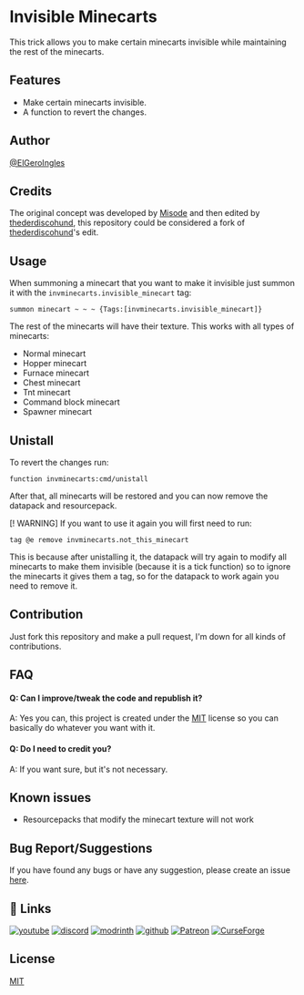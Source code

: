 
# Invisible Minecarts

This trick allows you to make certain minecarts invisible while maintaining the rest of the minecarts.

## Features

- Make certain minecarts invisible.
- A function to revert the changes.

## Author
[@ElGeroIngles](https://modrinth.com/user/ElGeroIngles)

## Credits
The original concept was developed by [Misode](https://discord.com/channels/154777837382008833/157097006500806656/678727705964838912) and then edited by [thederdiscohund](https://discord.com/channels/154777837382008833/157097006500806656/1082828169037496380), this repository could be considered a fork of [thederdiscohund](https://discord.com/channels/154777837382008833/157097006500806656/1082828169037496380)'s edit.

## Usage

When summoning a minecart that you want to make it invisible just summon it with the `invminecarts.invisible_minecart` tag:
```mcfunction
summon minecart ~ ~ ~ {Tags:[invminecarts.invisible_minecart]}
```

The rest of the minecarts will have their texture. This works with all types of minecarts:

- Normal minecart
- Hopper minecart
- Furnace minecart
- Chest minecart
- Tnt minecart
- Command block minecart
- Spawner minecart

## Unistall

To revert the changes run:

```mcfunction
function invminecarts:cmd/unistall
```

After that, all minecarts will be restored and you can now remove the datapack and resourcepack.

 [! WARNING] If you want to use it again you will first need to run:
 ```mcfunction
 tag @e remove invminecarts.not_this_minecart
 ```
 This is because after unistalling it, the datapack will try again to modify all minecarts to make them invisible (because it is a tick function) so to ignore the minecarts it gives them a tag, so for the datapack to work again you need to remove it.

## Contribution

Just fork this repository and make a pull request, I'm down for all kinds of contributions.

## FAQ

#### Q: Can I improve/tweak the code and republish it? 

A: Yes you can, this project is created under the [MIT](https://choosealicense.com/licenses/mit/) license so you can basically do whatever you want with it.

#### Q: Do I need to credit you?

A: If you want sure, but it's not necessary.

## Known issues

- Resourcepacks that modify the minecart texture will not work

## Bug Report/Suggestions
If you have found any bugs or have any suggestion, please create an issue [here](https://github.com/ElGeroIngles/invisible-minecarts-mc/issues).

## 🔗 Links
[![youtube](https://img.shields.io/badge/youtube-ff0000?style=for-the-badge&logo=youtube&logoColor=white)](https://www.youtube.com/@EclipseStudiosMC)
[![discord](https://img.shields.io/badge/discord-7289DA?style=for-the-badge&logo=discord&logoColor=white)](https://discord.gg/4pYjW9btNc)
[![modrinth](https://img.shields.io/badge/modrinth-5AD770?style=for-the-badge&logo=modrinth&logoColor=white)](https://modrinth.com/organization/eclipse-studios)
[![github](https://img.shields.io/badge/github-000000?style=for-the-badge&logo=github&logoColor=white)](https://github.com/EclipseStudiosMC)
[![Patreon](https://img.shields.io/badge/Patreon-f96854?style=for-the-badge&logo=patreon&logoColor=white)](https://www.patreon.com/EclipseStudios447)
[![CurseForge](https://img.shields.io/badge/Curseforge-0D0D0D?style=for-the-badge&logo=curseforge&logoColor=white)](https://www.curseforge.com/members/elgeroingles/projects)

## License

[MIT](https://choosealicense.com/licenses/mit/)
